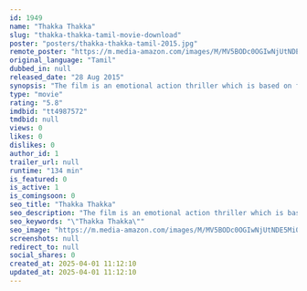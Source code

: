 ```yaml
---
id: 1949
name: "Thakka Thakka"
slug: "thakka-thakka-tamil-movie-download"
poster: "posters/thakka-thakka-tamil-2015.jpg"
remote_poster: "https://m.media-amazon.com/images/M/MV5BODc0OGIwNjUtNDE5Mi00Y2I2LThmOWUtMGI0ZTkwMzVlYzZjXkEyXkFqcGdeQXVyMTEzNzg0Mjkx._V1_SX300.jpg"
original_language: "Tamil"
dubbed_in: null
released_date: "28 Aug 2015"
synopsis: "The film is an emotional action thriller which is based on friendship between two boys who work in a wine shop."
type: "movie"
rating: "5.8"
imdbid: "tt4987572"
tmdbid: null
views: 0
likes: 0
dislikes: 0
author_id: 1
trailer_url: null
runtime: "134 min"
is_featured: 0
is_active: 1
is_comingsoon: 0
seo_title: "Thakka Thakka"
seo_description: "The film is an emotional action thriller which is based on friendship between two boys who work in a wine shop."
seo_keywords: "\"Thakka Thakka\""
seo_image: "https://m.media-amazon.com/images/M/MV5BODc0OGIwNjUtNDE5Mi00Y2I2LThmOWUtMGI0ZTkwMzVlYzZjXkEyXkFqcGdeQXVyMTEzNzg0Mjkx._V1_SX300.jpg"
screenshots: null
redirect_to: null
social_shares: 0
created_at: 2025-04-01 11:12:10
updated_at: 2025-04-01 11:12:10
---
```


